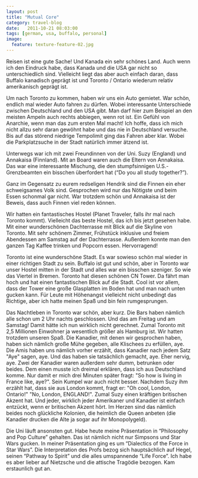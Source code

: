 ```yaml
---
layout: post
title: "Mutual Core"
category: travel-blog
date:   2011-10-21 08:03:00
tags: [german, usa, buffalo, personal]
image:
  feature: texture-feature-02.jpg
---
```


Reisen ist eine gute Sache! Und Kanada ein sehr schönes Land. Auch wenn ich den Eindruck habe, dass Kanada und die USA gar nicht so unterschiedlich sind. Vielleicht liegt das aber auch einfach daran, dass Buffalo kanadisch geprägt ist und Toronto / Ontario wiederum relativ amerikanisch geprägt ist.

Um nach Toronto zu kommen, haben wir uns ein Auto gemietet. War schön, endlich mal wieder Auto fahren zu dürfen. Wobei interessante Unterschiede zwischen Deutschland und den USA gibt. Man darf hier zum Beispiel an den meisten Ampeln auch rechts abbiegen, wenn rot ist. Ein Gefühl von Anarchie, wenn man das zum ersten Mal macht! Ich hoffe, dass ich mich nicht allzu sehr daran gewöhnt habe und das nie in Deutschland versuche. Bis auf das störend niedrige Tempolimit ging das Fahren aber klar. Wobei die Parkplatzsuche in der Stadt natürlich immer ätzend ist.

Unterwegs war ich mit zwei Freundinnen von der Uni. Suzy (England) und Annakaisa (Finnland). Mit an Board waren auch die Eltern von Annakaisa. Das war eine interessante Mischung, die den stumpfsinnigen U.S.-Grenzbeamten ein bisschen überfordert hat (“Do you all study together?”).

Ganz im Gegensatz zu eurem redseligen Hendrik sind die Finnen ein eher schweigsames Volk sind. Gesprochen wird nur das Nötigste und beim Essen schonmal gar nicht. War trotzdem schön und Annakaisa ist der Beweis, dass auch Finnen viel reden können.

Wir hatten ein fantastisches Hostel (Planet Traveler, falls ihr mal nach Toronto kommt). Vielleicht das beste Hostel, das ich bis jetzt gesehen habe. Mit einer wunderschönen Dachterrasse mit Blick auf die Skyline von Toronto. Mit sehr schönem Zimmer, Frühstück inklusive und freiem Abendessen am Samstag auf der Dachterrasse. Außerdem konnte man den ganzen Tag Kaffee trinken und Popcorn essen. Hervorragend! 

Toronto ist eine wunderschöne Stadt. Es war sowieso schön mal wieder in einer richtigen Stadt zu sein. Buffalo ist gut und schön, aber in Toronto war unser Hostel mitten in der Stadt und alles war ein bisschen szeniger. So wie das Viertel in Bremen. Toronto hat diesen schönen CN Tower. Da fährt man hoch und hat einen fantastischen Blick auf die Stadt. Cool ist vor allem, dass der Tower eine große Glasplatten im Boden hat und man nach unten gucken kann. Für Leute mit Höhenangst vielleicht nicht unbedingt das Richtige, aber ich hatte meinen Spaß und bin fein rumgesprungen.

Das Nachtleben in Toronto war schön, aber kurz. Die Bars haben nämlich alle schon um 2 Uhr nachts geschlossen. Und das am Freitag und am Samstag! Damit hätte ich nun wirklich nicht gerechnet. Zumal Toronto mit 2,5 Millionen Einwohner ja wesentlich größer als Hamburg ist. Wir hatten trotzdem unseren Spaß. Die Kanadier, mit denen wir gesprochen haben, haben sich nämlich große Mühe gegeben, alle Klischees zu erfüllen, aye. Die Amis haben uns nämlich vorher erzählt, dass Kanadier nach jedem Satz "Aye" sagen, aye. Und das haben sie tatsächlich gemacht, aye. Eher nervig, aye. Zwei der Kanadier waren außerdem sehr dumm, betrunken oder beides. Dem einen musste ich dreimal erklären, dass ich aus Deutschland komme. Nur damit er mich drei Minuten später fragt: "So how is living in France like, aye?". Sein Kumpel war auch nicht besser. Nachdem Suzy ihm erzählt hat, dass sie aus London kommt, fragt er: "Oh cool, London, Ontario!" "No, London, ENGLAND!". Zumal Suzy einen kräftigen britischen Akzent hat. Und jeder, wirklich jeder Amerikaner und Kanadier ist einfach entzückt, wenn er britischen Akzent hört. Im Herzen sind das nämlich beides noch glückliche Kolonien, die heimlich die Queen anbeten (die Kanadier drucken die Alte ja sogar auf ihr Monopolygeld).

Die Uni läuft ansonsten gut. Habe heute meine Präsentation in “Philosophy and Pop Culture” gehalten. Das ist nämlich nicht nur Simpsons und Star Wars gucken. In meiner Präsentation ging es um “Dialectics of the Force in Star Wars”. Die Interpretation des Profs bezog sich hauptsächlich auf Hegel, seinen “Pathway to Spirit” und die alles umspannende “Life Force”. Ich habe es aber lieber auf Nietzsche und die attische Tragödie bezogen. Kam erstaunlich gut an.
